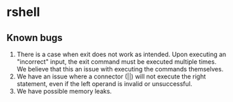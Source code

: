 rshell
======

Known bugs
----------

1. There is a case when exit does not work as intended. Upon executing an 
   "incorrect" input, the exit command must be executed multiple times. We 
   believe that this an issue with executing the commands themselves.
2. We have an issue where a connector (||) will not execute the right statement,
   even if the left operand is invalid or unsuccessful.
3. We have possible memory leaks.